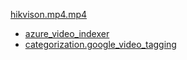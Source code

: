 [hikvison.mp4.mp4](https://res.cloudinary.com/dnby43njh/video/upload/v1682604747/hikvison.mp4.mp4)

- [azure_video_indexer](https://github.com/fushengss/knowledge_base/blob/main/project/test/dam/video/cloudinary/azure_video_indexer/23dfb4347e058b73dddc68da7a4ba374.json)
- [categorization.google_video_tagging](https://github.com/fushengss/knowledge_base/blob/main/project/test/dam/video/cloudinary/google_video_tagging/23dfb4347e058b73dddc68da7a4ba374.json)
